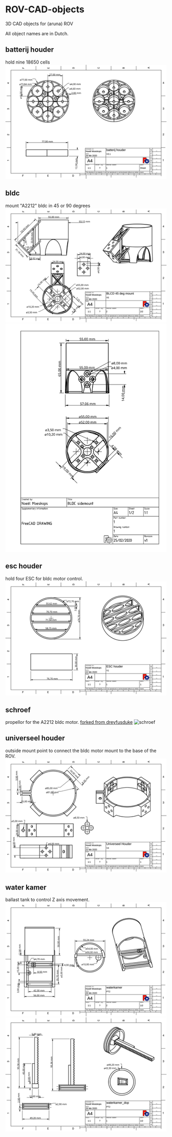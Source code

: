# ROV-CAD-objects
3D CAD objects for (aruna) ROV

All object names are in Dutch.

## batterij houder
hold nine 18650 cells
![bat](./batterij_houder/blueprint.svg)

## bldc
mount "A2212" bldc in 45 or 90 degrees
![bldc](./bldc/bldc_blueprint.svg)
![bldc](./bldc/bldc_blueprint_side.svg)

## esc houder
hold four ESC for bldc motor control.
![esc](./esc_houder/esc_blueprint.svg)

## schroef
propellor for the A2212 bldc motor. [forked from dreyfusduke](https://www.thingiverse.com/thing:986079)
![schroef](./schroef/schroef_blueprint.svg)

## universeel houder
outside mount point to connect the bldc motor mount to the base of the ROV.
![uh](./universeel_houder/blueprint.svg)

## water kamer
ballast tank to control Z axis movement.
![watertank](./water_kamer/waterkamer_blueprint.svg)
![watertank](./water_kamer/waterkamer_dop_blueprint.svg)

